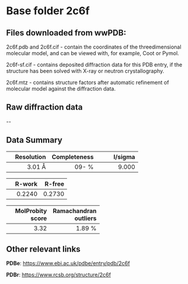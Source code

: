 # Base folder 2c6f

## Files downloaded from wwPDB:

2c6f.pdb and 2c6f.cif - contain the coordinates of the threedimensional molecular model, and can be viewed with, for example, Coot or Pymol.

2c6f-sf.cif - contains deposited diffraction data for this PDB entry, if the structure has been solved with X-ray or neutron crystallography.

2c6f.mtz - contains structure factors after automatic refinement of molecular model against the diffraction data.

## Raw diffraction data

--<br> 

## Data Summary
|   | Resolution | Completeness| I/sigma |
|---|-------------:|----------------:|--------------:|
|   |3.01 Å|  09- %|<img width=50/>9.000|

|   | **R-work**| **R-free**   
|---|-------------:|----------------:|           
||0.2240|0.2730|

|   |**MolProbity<br>score**| **Ramachandran<br>outliers** 
|---|-------------:|----------------:|
||3.32|1.89 %|

## Other relevant links 
**PDBe**:  https://www.ebi.ac.uk/pdbe/entry/pdb/2c6f
 
**PDBr**: https://www.rcsb.org/structure/2c6f 

